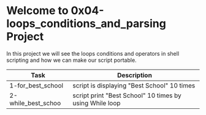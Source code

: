 # Welcome to 0x04-loops_conditions_and_parsing Project
In this project we will see the loops conditions and operators in shell scripting and how we can make our script portable.

| Task | Description |
| ---- | ------------ |
| 1-for_best_school | script is displaying "Best School" 10 times |
| 2-while_best_schoo | script print "Best School" 10 times by using While loop |
